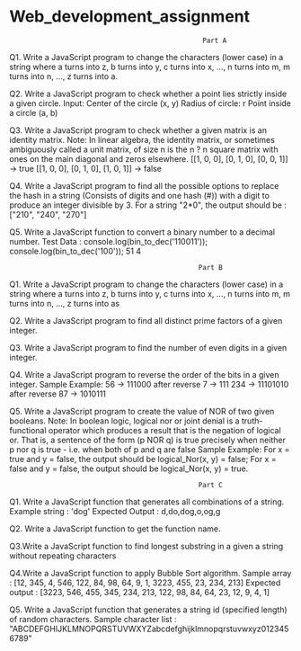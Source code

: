 # Web_development_assignment

                                                    Part A

Q1. Write a JavaScript program to change the characters (lower case) in a string where a turns into z, b turns into y, c turns into x, ..., n turns into m, m turns into n, ..., z turns into a. 

Q2. Write a JavaScript program to check whether a point lies strictly inside a given circle.
Input: 
Center of the circle (x, y)
Radius of circle: r
Point inside a circle (a, b)

Q3. Write a JavaScript program to check whether a given matrix is an identity matrix.
Note: In linear algebra, the identity matrix, or sometimes ambiguously called a unit matrix, of size n is the n ? n square matrix with ones on the main diagonal and zeros elsewhere.
[[1, 0, 0], [0, 1, 0], [0, 0, 1]] -> true
[[1, 0, 0], [0, 1, 0], [1, 0, 1]] -> false

Q4. Write a JavaScript program to find all the possible options to replace the hash in a string (Consists of digits and one hash (#)) with a digit to produce an integer divisible by 3.
For a string "2*0", the output should be : ["210", "240", "270"]

Q5. Write a JavaScript function to convert a binary number to a decimal number.
Test Data :
console.log(bin_to_dec('110011'));
console.log(bin_to_dec('100'));
51
4


                                                   Part B

Q1. Write a JavaScript program to change the characters (lower case) in a string where a turns into z, b        turns into y, c turns into x, ..., n turns into m, m turns into n, ..., z turns into as

Q2. Write a JavaScript program to find all distinct prime factors of a given integer.

Q3. Write a JavaScript program to find the number of even digits in a given integer.

Q4. Write a JavaScript program to reverse the order of the bits in a given integer.
Sample Example:
56 -> 111000 after reverse 7 -> 111
234 -> 11101010 after reverse 87 -> 1010111

Q5. Write a JavaScript program to create the value of NOR of two given booleans.
Note: In boolean logic, logical nor or joint denial is a truth-functional operator which produces a result that is the negation of logical or. That is, a sentence of the form (p NOR q) is true precisely when neither p nor q is true - i.e. when both of p and q are false
Sample Example:
For x = true and y = false, the output should be logical_Nor(x, y) = false; For x = false and y = false, the output should be logical_Nor(x, y) = true.

 

                                                   Part C

 

Q1. Write a JavaScript function that generates all combinations of a string.
Example string : 'dog'
Expected Output : d,do,dog,o,og,g

Q2. Write a JavaScript function to get the function name.

Q3.Write a JavaScript function to find longest substring in a given a string without repeating characters

Q4.Write a JavaScript function to apply Bubble Sort algorithm.
Sample array : [12, 345, 4, 546, 122, 84, 98, 64, 9, 1, 3223, 455, 23, 234, 213]
Expected output : [3223, 546, 455, 345, 234, 213, 122, 98, 84, 64, 23, 12, 9, 4, 1]

 Q5. Write a JavaScript function that generates a string id (specified length) of random characters.
Sample character list : "ABCDEFGHIJKLMNOPQRSTUVWXYZabcdefghijklmnopqrstuvwxyz0123456789"
